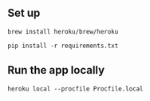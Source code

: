 ## Set up

```
brew install heroku/brew/heroku
```

```
pip install -r requirements.txt
```

## Run the app locally

```
heroku local --procfile Procfile.local
```
